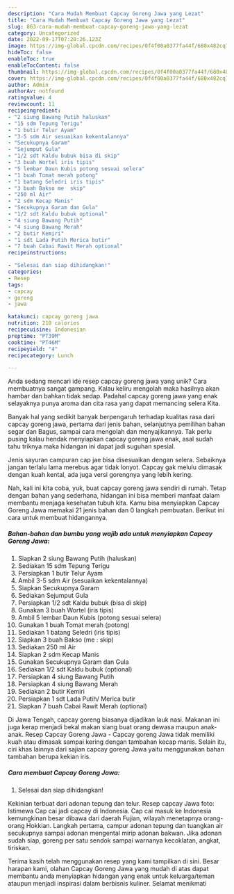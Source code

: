 ```yaml
---
description: "Cara Mudah Membuat Capcay Goreng Jawa yang Lezat"
title: "Cara Mudah Membuat Capcay Goreng Jawa yang Lezat"
slug: 863-cara-mudah-membuat-capcay-goreng-jawa-yang-lezat
category: Uncategorized
date: 2022-09-17T07:20:26.123Z
image: https://img-global.cpcdn.com/recipes/0f4f00a0377fa44f/680x482cq70/capcay-goreng-jawa-foto-resep-utama.jpg
hideToc: false
enableToc: true
enableTocContent: false
thumbnail: https://img-global.cpcdn.com/recipes/0f4f00a0377fa44f/680x482cq70/capcay-goreng-jawa-foto-resep-utama.jpg
cover: https://img-global.cpcdn.com/recipes/0f4f00a0377fa44f/680x482cq70/capcay-goreng-jawa-foto-resep-utama.jpg
author: Admin
authorAv: notfound
ratingvalue: 4
reviewcount: 11
recipeingredient:
- "2 siung Bawang Putih haluskan"
- "15 sdm Tepung Terigu"
- "1 butir Telur Ayam"
- "3-5 sdm Air sesuaikan kekentalannya"
- "Secukupnya Garam"
- "Sejumput Gula"
- "1/2 sdt Kaldu bubuk bisa di skip"
- "3 buah Wortel iris tipis"
- "5 lembar Daun Kubis potong sesuai selera"
- "1 buah Tomat merah potong"
- "1 batang Seledri iris tipis"
- "3 buah Bakso me  skip"
- "250 ml Air"
- "2 sdm Kecap Manis"
- "Secukupnya Garam dan Gula"
- "1/2 sdt Kaldu bubuk optional"
- "4 siung Bawang Putih"
- "4 siung Bawang Merah"
- "2 butir Kemiri"
- "1 sdt Lada Putih Merica butir"
- "7 buah Cabai Rawit Merah optional"
recipeinstructions:

- "Selesai dan siap dihidangkan!"
categories:
- Resep
tags:
- capcay
- goreng
- jawa

katakunci: capcay goreng jawa 
nutrition: 210 calories
recipecuisine: Indonesian
preptime: "PT39M"
cooktime: "PT46M"
recipeyield: "4"
recipecategory: Lunch

---
```





Anda sedang mencari ide resep capcay goreng jawa yang unik? Cara membuatnya sangat gampang. Kalau keliru mengolah maka hasilnya akan hambar dan bahkan tidak sedap. Padahal capcay goreng jawa yang enak selayaknya punya aroma dan cita rasa yang dapat memancing selera Kita.





Banyak hal yang sedikit banyak berpengaruh terhadap kualitas rasa dari capcay goreng jawa, pertama dari jenis bahan, selanjutnya pemilihan bahan segar dan Bagus, sampai cara mengolah dan menyajikannya. Tak perlu pusing kalau hendak menyiapkan capcay goreng jawa enak,      asal sudah tahu triknya maka hidangan ini dapat jadi suguhan spesial.














Jenis sayuran campuran cap jae bisa disesuaikan dengan selera. Sebaiknya jangan terlalu lama merebus agar tidak lonyot. Capcay gak melulu dimasak dengan kuah kental, ada juga versi gorengnya yang lebih kering.






Nah, kali ini kita coba, yuk, buat capcay goreng jawa sendiri di rumah. Tetap dengan bahan yang sederhana, hidangan ini bisa memberi manfaat dalam membantu menjaga kesehatan tubuh kita. Kamu bisa menyiapkan Capcay Goreng Jawa memakai 21 jenis bahan dan 0 langkah pembuatan. Berikut ini cara untuk membuat hidangannya.

<!--inarticleads1-->

##### Bahan-bahan dan bumbu yang wajib ada untuk menyiapkan Capcay Goreng Jawa:

1. Siapkan 2 siung Bawang Putih (haluskan)
1. Sediakan 15 sdm Tepung Terigu
1. Persiapkan 1 butir Telur Ayam
1. Ambil 3-5 sdm Air (sesuaikan kekentalannya)
1. Siapkan Secukupnya Garam
1. Sediakan Sejumput Gula
1. Persiapkan 1/2 sdt Kaldu bubuk (bisa di skip)
1. Gunakan 3 buah Wortel (iris tipis)
1. Ambil 5 lembar Daun Kubis (potong sesuai selera)
1. Gunakan 1 buah Tomat merah (potong)
1. Sediakan 1 batang Seledri (iris tipis)
1. Siapkan 3 buah Bakso (me : skip)
1. Sediakan 250 ml Air
1. Siapkan 2 sdm Kecap Manis
1. Gunakan Secukupnya Garam dan Gula
1. Sediakan 1/2 sdt Kaldu bubuk (optional)
1. Persiapkan 4 siung Bawang Putih
1. Persiapkan 4 siung Bawang Merah
1. Sediakan 2 butir Kemiri
1. Persiapkan 1 sdt Lada Putih/ Merica butir
1. Siapkan 7 buah Cabai Rawit Merah (optional)


Di Jawa Tengah, capcay goreng biasanya dijadikan lauk nasi. Makanan ini juga kerap menjadi bekal makan siang buat orang dewasa maupun anak-anak. Resep Capcay Goreng Jawa - Capcay goreng Jawa tidak memiliki kuah atau dimasak sampai kering dengan tambahan kecap manis. Selain itu, ciri khas lainnya dari sajian capcay goreng Jawa yaitu menggunakan bahan tambahan berupa kekian iris. 

<!--inarticleads2-->

##### Cara membuat Capcay Goreng Jawa:


1. Selesai dan siap dihidangkan!

Kekinian terbuat dari adonan tepung dan telur. Resep capcay Jawa foto: Istimewa Cap cai jadi capcay di Indonesia. Cap cai masuk ke Indonesia kemungkinan besar dibawa dari daerah Fujian, wilayah menetapnya orang-orang Hokkian. Langkah pertama, campur adonan tepung dan tuangkan air secukupnya sampai adonan mengental mirip adonan bakwan. Jika adonan sudah siap, goreng per satu sendok sampai warnanya kecoklatan, angkat, tiriskan. 

Terima kasih telah menggunakan resep yang kami tampilkan di sini. Besar harapan kami, olahan Capcay Goreng Jawa yang mudah di atas dapat membantu anda menyiapkan hidangan yang enak untuk keluarga/teman ataupun menjadi inspirasi dalam berbisnis kuliner. Selamat menikmati
